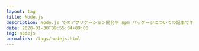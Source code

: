 ```yaml
---
layout: tag
title: Node.js
description: Node.js でのアプリケーション開発や npm パッケージについての記事です。
date: 2020-01-30T09:55:04+09:00
tag: nodejs
permalink: /tags/nodejs.html
---
```

